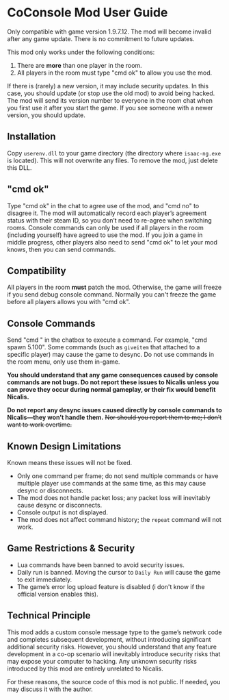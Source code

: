 # CoConsole Mod User Guide

Only compatible with game version 1.9.7.12. The mod will become invalid after any game update. There is no commitment to future updates.

This mod only works under the following conditions:

1. There are **more** than one player in the room.
2. All players in the room must type "cmd ok" to allow you use the mod.

If there is (rarely) a new version, it may include security updates. In this case, you should update (or stop use the old mod) to avoid being hacked. The mod will send its version number to everyone in the room chat when you first use it after you start the game. If you see someone with a newer version, you should update.

## Installation

Copy `userenv.dll` to your game directory (the directory where `isaac-ng.exe` is located). This will not overwrite any files. To remove the mod, just delete this DLL.

## "cmd ok"

Type "cmd ok" in the chat to agree use of the mod, and "cmd no" to disagree it. The mod will automatically record each player’s agreement status with their steam ID, so you don’t need to re-agree when switching rooms. Console commands can only be used if all players in the room (including yourself) have agreed to use the mod. If you join a game in middle progress, other players also need to send "cmd ok" to let your mod knows, then you can send commands.

## Compatibility

All players in the room **must** patch the mod. Otherwise, the game will freeze if you send debug console command. Normally you can't freeze the game before all players allows you with "cmd ok".

## Console Commands

Send "cmd <command>" in the chatbox to execute a command. For example, "cmd spawn 5.100". Some commands (such as `giveitem` that attached to a specific player) may cause the game to desync. Do not use commands in the room menu, only use them in-game.

**You should understand that any game consequences caused by console commands are not bugs. Do not report these issues to Nicalis unless you can prove they occur during normal gameplay, or their fix would benefit Nicalis.**

**Do not report any desync issues caused directly by console commands to Nicalis—they won’t handle them.** ~~Nor should you report them to me; I don’t want to work overtime.~~

## Known Design Limitations

Known means these issues will not be fixed.

- Only one command per frame; do not send multiple commands or have multiple player use commands at the same time, as this may cause desync or disconnects.
- The mod does not handle packet loss; any packet loss will inevitably cause desync or disconnects.
- Console output is not displayed.
- The mod does not affect command history; the `repeat` command will not work.

## Game Restrictions & Security

- Lua commands have been banned to avoid security issues.
- Daily run is banned. Moving the cursor to `Daily Run` will cause the game to exit immediately.
- The game’s error log upload feature is disabled (i don't know if the official version enables this).

## Technical Principle

This mod adds a custom console message type to the game’s network code and completes subsequent development, without introducing significant additional security risks. However, you should understand that any feature development in a co-op scenario will inevitably introduce security risks that may expose your computer to hacking. Any unknown security risks introduced by this mod are entirely unrelated to Nicalis.

For these reasons, the source code of this mod is not public. If needed, you may discuss it with the author.

